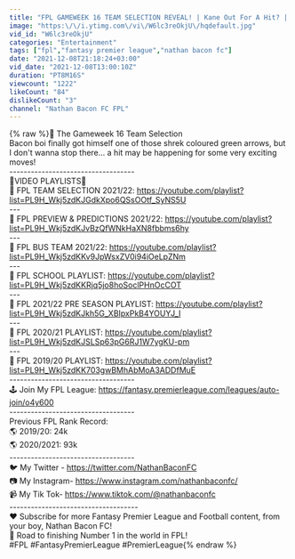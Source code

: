 ```yaml
---
title: "FPL GAMEWEEK 16 TEAM SELECTION REVEAL! | Kane Out For A Hit? | Fantasy Premier League 2021\/22 GW16"
image: "https:\/\/i.ytimg.com\/vi\/W6lc3reOkjU\/hqdefault.jpg"
vid_id: "W6lc3reOkjU"
categories: "Entertainment"
tags: ["fpl","fantasy premier league","nathan bacon fc"]
date: "2021-12-08T21:18:24+03:00"
vid_date: "2021-12-08T13:00:10Z"
duration: "PT8M16S"
viewcount: "1222"
likeCount: "84"
dislikeCount: "3"
channel: "Nathan Bacon FC FPL"
---
```

{% raw %}📝 The Gameweek 16 Team Selection<br />Bacon boi finally got himself one of those shrek coloured green arrows, but I don't wanna stop there... a hit may be happening for some very exciting moves!<br />-----------------------------------<br />🔀VIDEO PLAYLISTS🔀<br />🎥 FPL TEAM SELECTION 2021/22: <a rel="nofollow" target="blank" href="https://youtube.com/playlist?list=PL9H_Wkj5zdKJGdkXpo6QSsOOtf_SyNS5U">https://youtube.com/playlist?list=PL9H_Wkj5zdKJGdkXpo6QSsOOtf_SyNS5U</a><br />---<br />🎥 FPL PREVIEW &amp; PREDICTIONS 2021/22: <a rel="nofollow" target="blank" href="https://youtube.com/playlist?list=PL9H_Wkj5zdKJvBzQfWNkHaXN8fbbms6hy">https://youtube.com/playlist?list=PL9H_Wkj5zdKJvBzQfWNkHaXN8fbbms6hy</a><br />---<br />🎥 FPL BUS TEAM 2021/22: <a rel="nofollow" target="blank" href="https://youtube.com/playlist?list=PL9H_Wkj5zdKKv9JpWsxZV0i94iOeLpZNm">https://youtube.com/playlist?list=PL9H_Wkj5zdKKv9JpWsxZV0i94iOeLpZNm</a><br />---<br />🎥 FPL SCHOOL PLAYLIST: <a rel="nofollow" target="blank" href="https://youtube.com/playlist?list=PL9H_Wkj5zdKKRjq5jo8hoSoclPHnOcCOT">https://youtube.com/playlist?list=PL9H_Wkj5zdKKRjq5jo8hoSoclPHnOcCOT</a><br />---<br />🎥 FPL 2021/22 PRE SEASON PLAYLIST: <a rel="nofollow" target="blank" href="https://youtube.com/playlist?list=PL9H_Wkj5zdKJkh5G_XBIpxPkB4YOUYJ_I">https://youtube.com/playlist?list=PL9H_Wkj5zdKJkh5G_XBIpxPkB4YOUYJ_I</a><br />---<br />🎥 FPL 2020/21 PLAYLIST: <a rel="nofollow" target="blank" href="https://youtube.com/playlist?list=PL9H_Wkj5zdKJSLSp63pG6RJ1W7ygKU-pm">https://youtube.com/playlist?list=PL9H_Wkj5zdKJSLSp63pG6RJ1W7ygKU-pm</a><br />---<br />🎥 FPL 2019/20 PLAYLIST: <a rel="nofollow" target="blank" href="https://youtube.com/playlist?list=PL9H_Wkj5zdKK703gwBMhAbMoA3ADDfMuE">https://youtube.com/playlist?list=PL9H_Wkj5zdKK703gwBMhAbMoA3ADDfMuE</a><br />-----------------------------------<br />🕹️ Join My FPL League: <a rel="nofollow" target="blank" href="https://fantasy.premierleague.com/leagues/auto-join/o4y600">https://fantasy.premierleague.com/leagues/auto-join/o4y600</a><br />-----------------------------------<br />Previous FPL Rank Record:<br />🌎 2019/20: 24k<br />🌎 2020/2021: 93k<br />-----------------------------------<br />🐦 My Twitter - <a rel="nofollow" target="blank" href="https://twitter.com/NathanBaconFC">https://twitter.com/NathanBaconFC</a><br />📷 My Instagram- <a rel="nofollow" target="blank" href="https://www.instagram.com/nathanbaconfc/">https://www.instagram.com/nathanbaconfc/</a><br />📹  My Tik Tok- <a rel="nofollow" target="blank" href="https://www.tiktok.com/@nathanbaconfc">https://www.tiktok.com/@nathanbaconfc</a><br />------------------------------------<br />❤️ Subscribe for more Fantasy Premier League and Football content, from your boy, Nathan Bacon FC!<br />💯 Road to finishing Number 1 in the world in FPL!<br />#FPL #FantasyPremierLeague #PremierLeague{% endraw %}
